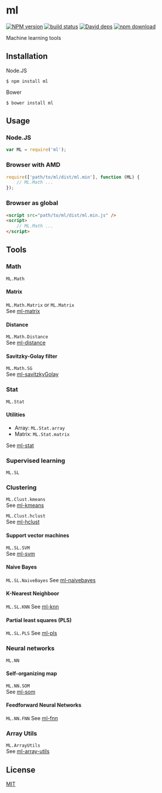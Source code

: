 # ml

  [![NPM version][npm-image]][npm-url]
  [![build status][travis-image]][travis-url]
  [![David deps][david-image]][david-url]
  [![npm download][download-image]][download-url]

Machine learning tools

## Installation

Node.JS
```
$ npm install ml
```

Bower
```
$ bower install ml
```

## Usage

### Node.JS
```js
var ML = require('ml');
```

### Browser with AMD
```js
require(['path/to/ml/dist/ml.min'], function (ML) {
    // ML.Math ...
});
```

### Browser as global
```html
<script src="path/to/ml/dist/ml.min.js" />
<script>
    // ML.Math ...
</script>
```

## Tools

### Math

`ML.Math`

#### Matrix

`ML.Math.Matrix` or `ML.Matrix`  
See [ml-matrix](https://github.com/mljs/matrix)

#### Distance

`ML.Math.Distance`  
See [ml-distance](https://github.com/mljs/distance)

#### Savitzky-Golay filter

`ML.Math.SG`  
See [ml-savitzkyGolay](https://github.com/mljs/savitzkyGolay)

### Stat

`ML.Stat`

#### Utilities

* Array: `ML.Stat.array`
* Matrix: `ML.Stat.matrix`

See [ml-stat](https://github.com/mljs/stat)

### Supervised learning

`ML.SL`

### Clustering

`ML.Clust.kmeans`  
See [ml-kmeans](https://github.com/mljs/kmeans)

`ML.Clust.hclust`  
See [ml-hclust](https://github.com/mljs/hclust)

#### Support vector machines

`ML.SL.SVM`  
See [ml-svm](https://github.com/mljs/svm)

#### Naive Bayes

`ML.SL.NaiveBayes`
See [ml-naivebayes](https://github.com/mljs/naiveBayes)

#### K-Nearest Neighboor

`ML.SL.KNN`
See [ml-knn](https://github.com/mljs/knn)

#### Partial least squares (PLS)

`ML.SL.PLS`
See [ml-pls](https://github.com/mljs/pls)

### Neural networks

`ML.NN`

#### Self-organizing map

`ML.NN.SOM`  
See [ml-som](https://github.com/mljs/som)

#### Feedforward Neural Networks

`ML.NN.FNN`
See [ml-fnn](https://github.com/mljs/feedforwardNeuralNetworks)

### Array Utils

`ML.ArrayUtils`  
See [ml-array-utils](https://github.com/mljs/ArrayUtils)

## License

  [MIT](./LICENSE)

[npm-image]: https://img.shields.io/npm/v/ml.svg?style=flat-square
[npm-url]: https://www.npmjs.com/package/ml
[travis-image]: https://img.shields.io/travis/mljs/ml/master.svg?style=flat-square
[travis-url]: https://travis-ci.org/mljs/ml
[david-image]: https://img.shields.io/david/mljs/ml.svg?style=flat-square
[david-url]: https://david-dm.org/mljs/ml
[download-image]: https://img.shields.io/npm/dm/ml.svg?style=flat-square
[download-url]: https://www.npmjs.com/package/ml
